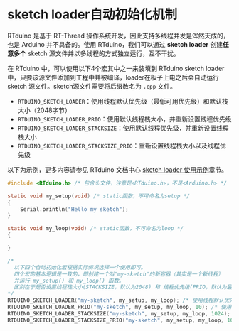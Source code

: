 # sketch loader自动初始化机制

RTduino 是基于 RT-Thread 操作系统开发，因此支持多线程并发是浑然天成的，也是 Arduino 并不具备的。使用 RTduino，我们可以通过 **sketch loader** 创建**任意多个** sketch 源文件并以多线程的方式独立运行，互不干扰。

在 RTduino 中，可以使用以下4个宏其中之一来装填到 RTduino sketch loader中，只要该源文件添加到工程中并被编译，loader在板子上电之后会自动运行 sketch 源文件。sketch源文件需要将后缀改名为 `.cpp` 文件。

-  `RTDUINO_SKETCH_LOADER`：使用线程默认优先级（最低可用优先级）和默认栈大小（2048字节）
-  `RTDUINO_SKETCH_LOADER_PRIO`：使用默认线程栈大小，并重新设置线程优先级
-  `RTDUINO_SKETCH_LOADER_STACKSIZE`：使用默认线程优先级，并重新设置线程栈大小
-  `RTDUINO_SKETCH_LOADER_STACKSIZE_PRIO`：重新设置线程栈大小以及线程优先级

以下为示例，更多内容请参见 RTduino 文档中心 [sketch loader 使用示例](/zh/project-examples/demos/sketch-loader/sketch-loader)章节。

```c
#include <RTduino.h> /* 包含头文件，注意是<RTduino.h>，不是<Arduino.h> */

static void my_setup(void) /* static函数，不可命名为setup */
{
    Serial.println("Hello my sketch");
}

static void my_loop(void) /* static函数，不可命名为loop */
{

}

/* 
  以下四个自动初始化宏根据实际情况选择一个使用即可。
  四个宏的基本逻辑是一致的，即创建一个叫"my-sketch"的新容器（其实是一个新线程）
  并运行 my_setup() 和 my_loop() 函数。
  区别在于是否设置线程栈大小(STACKSIZE，默认为2048) 和 线程优先级(PRIO，默认为最低可用优先级)。
*/
RTDUINO_SKETCH_LOADER("my-sketch", my_setup, my_loop); /* 使用线程默认优先级和默认栈大小 */
RTDUINO_SKETCH_LOADER_PRIO("my-sketch", my_setup, my_loop, 10); /* 使用默认线程栈大小，并重新设置线程优先级为10 */
RTDUINO_SKETCH_LOADER_STACKSIZE("my-sketch", my_setup, my_loop, 1024); /* 使用默认线程优先级，并重新设置线程栈大小为1024 */ 
RTDUINO_SKETCH_LOADER_STACKSIZE_PRIO("my-sketch", my_setup, my_loop, 1024, 10); /* 重新设置线程栈大小为1024，线程优先级为10 */
```
